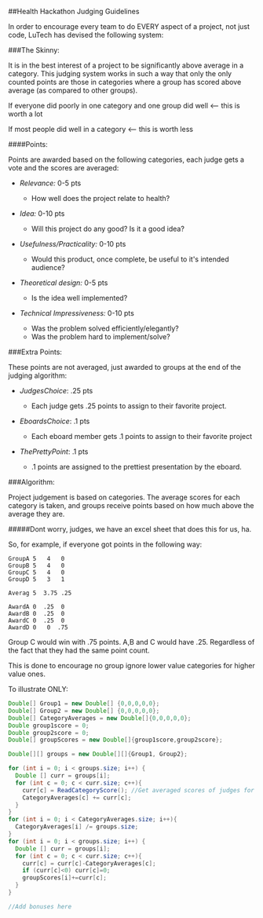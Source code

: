 ##Health Hackathon Judging Guidelines

In order to encourage every team to do EVERY aspect of a project, not just code, LuTech has devised the following system:

###The Skinny:

It is in the best interest of a project to be significantly above average in a category. This judging system works in such a way that only the only counted points are those in categories where a group has scored above average (as compared to other groups).

If everyone did poorly in one category and one group did well <-- this is worth a lot

If most people did well in a category <-- this is worth less

####Points:

Points are awarded based on the following categories, each judge gets a vote and the scores are averaged:

* _Relevance:_ 0-5 pts
	* How well does the project relate to health?

* _Idea:_ 0-10 pts
	* Will this project do any good?  Is it a good idea?

* _Usefulness/Practicality:_ 0-10 pts
	* Would this product, once complete, be useful to it's intended audience?
	
* _Theoretical design:_ 0-5 pts
	* Is the idea well implemented?
	
* _Technical Impressiveness:_ 0-10 pts
	* Was the problem solved efficiently/elegantly?
	* Was the problem hard to implement/solve?


###Extra Points:

These points are not averaged, just awarded to groups at the end of the judging algorithm:

* _JudgesChoice_: .25 pts
  * Each judge gets .25 points to assign to their favorite project.

* _EboardsChoice_: .1 pts
  * Each eboard member gets .1 points to assign to their favorite project

* _ThePrettyPoint_: .1 pts
  * .1 points are assigned to the prettiest presentation by the eboard.

###Algorithm:

Project judgement is based on categories. The average scores for each category is taken, and groups receive points based on how much above the average they are.

#####Dont worry, judges, we have an excel sheet that does this for us, ha.

So, for example, if everyone got points in the following way:

```
GroupA 5   4   0
GroupB 5   4   0
GroupC 5   4   0
GroupD 5   3   1

Averag 5  3.75 .25

AwardA 0  .25  0
AwardB 0  .25  0
AwardC 0  .25  0
AwardD 0   0  .75   
```

Group C would win with .75 points. A,B and C would have .25. Regardless of the fact that they had the same point count.

This is done to encourage no group ignore lower value categories for higher value ones.

To illustrate ONLY:

```java
Double[] Group1 = new Double[] {0,0,0,0,0};
Double[] Group2 = new Double[] {0,0,0,0,0};
Double[] CategoryAverages = new Double[]{0,0,0,0,0};
Double group1score = 0;
Double group2score = 0;
Double[] groupScores = new Double[]{group1score,group2score};

Double[][] groups = new Double[][]{Group1, Group2};

for (int i = 0; i < groups.size; i++) {
  Double [] curr = groups[i];
  for (int c = 0; c < curr.size; c++){
    curr[c] = ReadCategoryScore(); //Get averaged scores of judges for the group for the category
    CategoryAverages[c] += curr[c];
  }
}
for (int i = 0; i < CategoryAverages.size; i++){
  CategoryAverages[i] /= groups.size;
}
for (int i = 0; i < groups.size; i++) {
  Double [] curr = groups[i];
  for (int c = 0; c < curr.size; c++){
    curr[c] = curr[c]-CategoryAverages[c];
    if (curr[c]<0) curr[c]=0;
    groupScores[i]+=curr[c];
  }
}

//Add bonuses here
```

